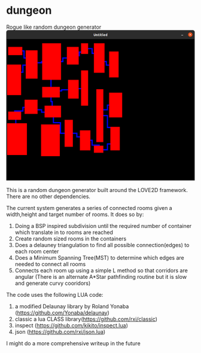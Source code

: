 # dungeon
Rogue like random dungeon generator
![alt text](https://github.com/terenctbrobots/dungeon/blob/main/dungeon.png?raw=true)

This is a random dungeon generator built around the LOVE2D framework. There are no other dependencies.

The current system generates a series of connected rooms given a width,height and target number of rooms. It does so by:
1) Doing a BSP inspired subdivision until the required number of container which translate in to rooms are reached
2) Create random sized rooms in the containers
3) Does a delauney triangulation to find all possible connection(edges)  to each room center
4) Does a Minimum Spanning Tree(MST) to determine which edges are needed to connect all rooms
5) Connects each room up using a simple L method so that corridors are angular (There is an alternate A*Star pathfinding routine but it is slow and generate curvy cooridors)

The code uses the following LUA code:
1) a modified Delaunay library by Roland Yonaba (https://github.com/Yonaba/delaunay)
2) classic a lua CLASS library(https://github.com/rxi/classic)
3) inspect (https://github.com/kikito/inspect.lua)
4) json (https://github.com/rxi/json.lua)

I might do a more comprehensive writeup in the future
